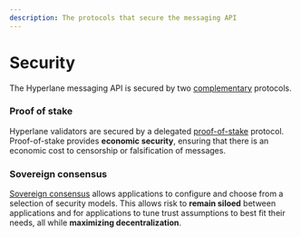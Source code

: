 ```yaml
---
description: The protocols that secure the messaging API
---
```


# Security

The Hyperlane messaging API is secured by two [complementary](https://en.wikipedia.org/wiki/Defense\_in\_depth\_\(computing\)) protocols.

### Proof of stake

Hyperlane validators are secured by a delegated [proof-of-stake](proof-of-stake.md) protocol. Proof-of-stake provides **economic security**, ensuring that there is an economic cost to censorship or falsification of messages.

### Sovereign consensus

[Sovereign consensus](sovereign-consensus.md) allows applications to configure and choose from a selection of security models. This allows risk to **remain siloed** between applications and for applications to tune trust assumptions to best fit their needs, all while **maximizing decentralization**.&#x20;

